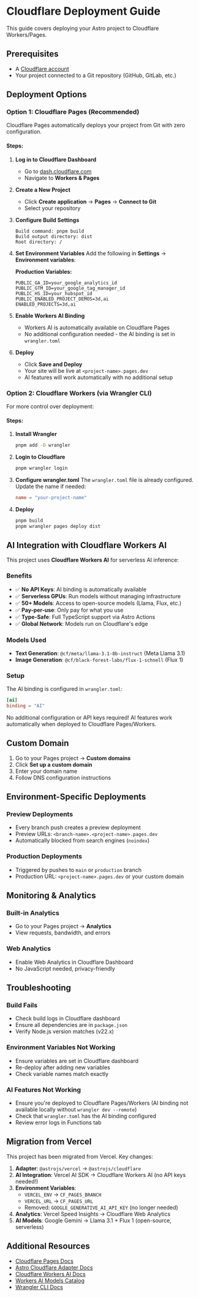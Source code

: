 # Cloudflare Deployment Guide

This guide covers deploying your Astro project to Cloudflare Workers/Pages.

## Prerequisites

- A [Cloudflare account](https://dash.cloudflare.com/sign-up)
- Your project connected to a Git repository (GitHub, GitLab, etc.)

## Deployment Options

### Option 1: Cloudflare Pages (Recommended)

Cloudflare Pages automatically deploys your project from Git with zero configuration.

#### Steps:

1. **Log in to Cloudflare Dashboard**
   - Go to [dash.cloudflare.com](https://dash.cloudflare.com)
   - Navigate to **Workers & Pages**

2. **Create a New Project**
   - Click **Create application** → **Pages** → **Connect to Git**
   - Select your repository

3. **Configure Build Settings**
   ```
   Build command: pnpm build
   Build output directory: dist
   Root directory: /
   ```

4. **Set Environment Variables**
   Add the following in **Settings** → **Environment variables**:
   
   **Production Variables:**
   ```
   PUBLIC_GA_ID=your_google_analytics_id
   PUBLIC_GTM_ID=your_google_tag_manager_id
   PUBLIC_HS_ID=your_hubspot_id
   PUBLIC_ENABLED_PROJECT_DEMOS=3d,ai
   ENABLED_PROJECTS=3d,ai
   ```

5. **Enable Workers AI Binding**
   - Workers AI is automatically available on Cloudflare Pages
   - No additional configuration needed - the AI binding is set in `wrangler.toml`

6. **Deploy**
   - Click **Save and Deploy**
   - Your site will be live at `<project-name>.pages.dev`
   - AI features will work automatically with no additional setup

### Option 2: Cloudflare Workers (via Wrangler CLI)

For more control over deployment:

#### Steps:

1. **Install Wrangler**
   ```bash
   pnpm add -D wrangler
   ```

2. **Login to Cloudflare**
   ```bash
   pnpm wrangler login
   ```

3. **Configure wrangler.toml**
   The `wrangler.toml` file is already configured. Update the name if needed:
   ```toml
   name = "your-project-name"
   ```

4. **Deploy**
   ```bash
   pnpm build
   pnpm wrangler pages deploy dist
   ```

## AI Integration with Cloudflare Workers AI

This project uses **Cloudflare Workers AI** for serverless AI inference:

### Benefits
- ✅ **No API Keys**: AI binding is automatically available
- ✅ **Serverless GPUs**: Run models without managing infrastructure
- ✅ **50+ Models**: Access to open-source models (Llama, Flux, etc.)
- ✅ **Pay-per-use**: Only pay for what you use
- ✅ **Type-Safe**: Full TypeScript support via Astro Actions
- ✅ **Global Network**: Models run on Cloudflare's edge

### Models Used
- **Text Generation**: `@cf/meta/llama-3.1-8b-instruct` (Meta Llama 3.1)
- **Image Generation**: `@cf/black-forest-labs/flux-1-schnell` (Flux 1)

### Setup
The AI binding is configured in `wrangler.toml`:
```toml
[ai]
binding = "AI"
```

No additional configuration or API keys required! AI features work automatically when deployed to Cloudflare Pages/Workers.

## Custom Domain

1. Go to your Pages project → **Custom domains**
2. Click **Set up a custom domain**
3. Enter your domain name
4. Follow DNS configuration instructions

## Environment-Specific Deployments

### Preview Deployments
- Every branch push creates a preview deployment
- Preview URLs: `<branch-name>.<project-name>.pages.dev`
- Automatically blocked from search engines (`noindex`)

### Production Deployments
- Triggered by pushes to `main` or `production` branch
- Production URL: `<project-name>.pages.dev` or your custom domain

## Monitoring & Analytics

### Built-in Analytics
- Go to your Pages project → **Analytics**
- View requests, bandwidth, and errors

### Web Analytics
- Enable Web Analytics in Cloudflare Dashboard
- No JavaScript needed, privacy-friendly

## Troubleshooting

### Build Fails
- Check build logs in Cloudflare dashboard
- Ensure all dependencies are in `package.json`
- Verify Node.js version matches (v22.x)

### Environment Variables Not Working
- Ensure variables are set in Cloudflare dashboard
- Re-deploy after adding new variables
- Check variable names match exactly

### AI Features Not Working
- Ensure you're deployed to Cloudflare Pages/Workers (AI binding not available locally without `wrangler dev --remote`)
- Check that `wrangler.toml` has the AI binding configured
- Review error logs in Functions tab

## Migration from Vercel

This project has been migrated from Vercel. Key changes:

1. **Adapter**: `@astrojs/vercel` → `@astrojs/cloudflare`
2. **AI Integration**: Vercel AI SDK → Cloudflare Workers AI (no API keys needed!)
3. **Environment Variables**: 
   - `VERCEL_ENV` → `CF_PAGES_BRANCH`
   - `VERCEL_URL` → `CF_PAGES_URL`
   - Removed: `GOOGLE_GENERATIVE_AI_API_KEY` (no longer needed)
4. **Analytics**: Vercel Speed Insights → Cloudflare Web Analytics
5. **AI Models**: Google Gemini → Llama 3.1 + Flux 1 (open-source, serverless)

## Additional Resources

- [Cloudflare Pages Docs](https://developers.cloudflare.com/pages/)
- [Astro Cloudflare Adapter Docs](https://docs.astro.build/en/guides/integrations-guide/cloudflare/)
- [Cloudflare Workers AI Docs](https://developers.cloudflare.com/workers-ai/)
- [Workers AI Models Catalog](https://developers.cloudflare.com/workers-ai/models/)
- [Wrangler CLI Docs](https://developers.cloudflare.com/workers/wrangler/)
